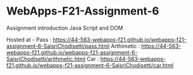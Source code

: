 # WebApps-F21-Assignment-6
Assignment introduction Java Script and DOM

Hosted at - Pass : https://44-563-webapps-f21.github.io/webapps-f21-assignment-6-SaisriChodisetti/pass.html
            Arthimetic : https://44-563-webapps-f21.github.io/webapps-f21-assignment-6-SaisriChodisetti/arithmetic.html 
            Car : https://44-563-webapps-f21.github.io/webapps-f21-assignment-6-SaisriChodisetti/car.html 
